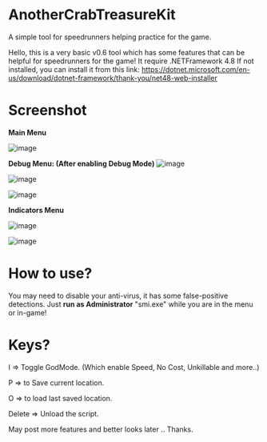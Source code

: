 # AnotherCrabTreasureKit
A simple tool for speedrunners helping practice for the game.

Hello, this is a very basic v0.6 tool which has some features that can be helpful for speedrunners for the game! It require .NETFramework 4.8 If not installed, you can install it from this link: https://dotnet.microsoft.com/en-us/download/dotnet-framework/thank-you/net48-web-installer

# **Screenshot**
**Main Menu**

![image](https://github.com/GameHackerPM/AnotherCrabTreasureKit/assets/7836215/ccdb460a-b98d-4906-a589-c78d2f26c699)

**Debug Menu: (After enabling Debug Mode)**
![image](https://github.com/GameHackerPM/AnotherCrabTreasureKit/assets/7836215/3784831d-0f2c-449f-bc65-a9fba9b53c8e)

![image](https://github.com/GameHackerPM/AnotherCrabTreasureKit/assets/7836215/e21c95b8-fde8-4471-af9a-34fb4d943974)

![image](https://github.com/GameHackerPM/AnotherCrabTreasureKit/assets/7836215/e8c0b494-01ce-4dd8-a929-5a615521e182)


**Indicators Menu**

![image](https://github.com/GameHackerPM/AnotherCrabTreasureKit/assets/7836215/2253ec4a-15b3-45d3-9c40-22233dbc42aa)

![image](https://github.com/GameHackerPM/AnotherCrabTreasureKit/assets/7836215/afa32a7c-7650-41a3-82bf-a13644be6935)

# **How to use?** 

You may need to disable your anti-virus, it has some false-positive detections.
Just **run as Administrator** "smi.exe" while you are in the menu or in-game! 

# **Keys?**

I => Toggle GodMode. (Which enable Speed, No Cost, Unkillable and more..)

P => to Save current location.

O => to load last saved location.

Delete => Unload the script.

May post more features and better looks later .. Thanks.
